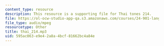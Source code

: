 ```yaml
---
content_type: resource
description: This resource is a supporting file for Thai tones 214.
file: https://ol-ocw-studio-app-qa.s3.amazonaws.com/courses/24-901-language-and-its-structure-i-phonology-fall-2010/595ac063e9e42a8a4bcf81662bc4a84e_thai_214.mp3
file_type: audio/mpeg
resourcetype: Other
title: thai_214.mp3
uid: 595ac063-e9e4-2a8a-4bcf-81662bc4a84e
---
```

